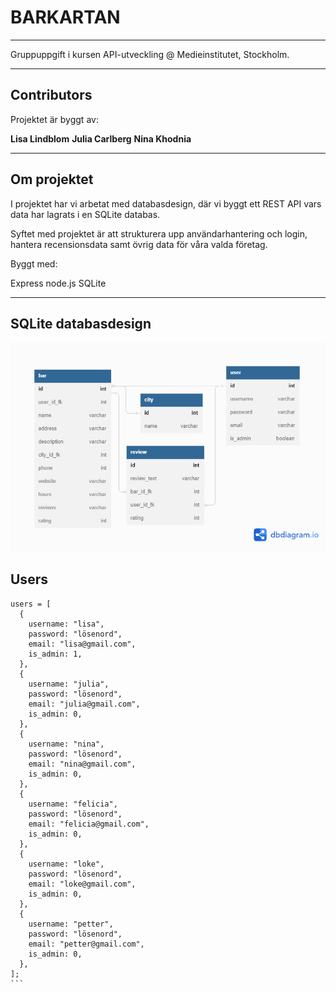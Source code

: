 # BARKARTAN

---

Gruppuppgift i kursen API-utveckling @ Medieinstitutet, Stockholm.

---

## Contributors

Projektet är byggt av:

**Lisa Lindblom**
**Julia Carlberg**
**Nina Khodnia**

---

## Om projektet

I projektet har vi arbetat med databasdesign, där vi byggt ett REST API vars data har lagrats i en SQLite databas.

Syftet med projektet är att strukturera upp användarhantering och login, hantera recensionsdata samt övrig data för våra valda företag.

Byggt med:

Express
node.js
SQLite

---

## SQLite databasdesign

![databasedesign](./dbDesign/dbDesign.png)

## Users

````
users = [
  {
    username: "lisa",
    password: "lösenord",
    email: "lisa@gmail.com",
    is_admin: 1,
  },
  {
    username: "julia",
    password: "lösenord",
    email: "julia@gmail.com",
    is_admin: 0,
  },
  {
    username: "nina",
    password: "lösenord",
    email: "nina@gmail.com",
    is_admin: 0,
  },
  {
    username: "felicia",
    password: "lösenord",
    email: "felicia@gmail.com",
    is_admin: 0,
  },
  {
    username: "loke",
    password: "lösenord",
    email: "loke@gmail.com",
    is_admin: 0,
  },
  {
    username: "petter",
    password: "lösenord",
    email: "petter@gmail.com",
    is_admin: 0,
  },
];
```
````
